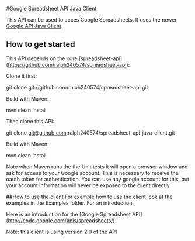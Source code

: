 #Google Spreadsheet API Java Client

This API can be used to acces Google Spreadsheets. It uses the newer [Google API Java Client](http://code.google.com/p/google-api-java-client/).


## How to get started
This API depends on the core [spreadsheet-api] (https://github.com/ralph240574/spreadsheet-api):

Clone it first:

   git clone git://github.com/ralph240574/spreadsheet-api.git
   

Build with Maven:

   mvn clean install
   
   
Then clone this API:

   git clone git@github.com:ralph240574/spreadsheet-api-java-client.git
   
Build with Maven:

   mvn clean install
   
Note when Maven runs the the Unit tests it will open a browser window and ask for access to your Google account. This is necessary to receive the oauth token for authentication. You can use any google account for this, but your account information will never be exposed to the client directly.

##How to use the client
For example how to use the client look at the examples in the Examples folder. For an introduction.

Here is an introduction for the [Google Spreadsheet API] (http://code.google.com/apis/spreadsheets/).

Note: this client is using version 2.0 of the API






   
      

